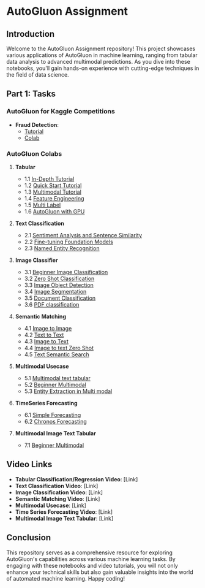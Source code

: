 # AutoGluon Assignment

## Introduction
Welcome to the AutoGluon Assignment repository! This project showcases various applications of AutoGluon in machine learning, ranging from tabular data analysis to advanced multimodal predictions. As you dive into these notebooks, you'll gain hands-on experience with cutting-edge techniques in the field of data science.

## Part 1: Tasks
### AutoGluon for Kaggle Competitions
- **Fraud Detection**: 
  - [Tutorial](https://auto.gluon.ai/stable/tutorials/tabular/advanced/tabular-kaggle.html)
  - [Colab](https://colab.research.google.com/github/autogluon/autogluon/blob/stable/docs/tutorials/tabular/advanced/tabular-kaggle.ipynb)

### AutoGluon Colabs
1. **Tabular**
   - 1.1 [In-Depth Tutorial](https://github.com/syedanida/autogluon/blob/main/colabs/tabular/tabular_classification_Indepth.ipynb)
   - 1.2 [Quick Start Tutorial](https://github.com/syedanida/autogluon/blob/main/colabs/tabular/tabular_classification_QuickStart.ipynb)
   - 1.3 [Multimodal Tutorial](https://github.com/syedanida/autogluon/blob/main/colabs/tabular/multimodal_tabular.ipynb)
   - 1.4 [Feature Engineering](https://github.com/syedanida/autogluon/blob/main/colabs/tabular/automatic_feature_engineering.ipynb)
   - 1.5 [Multi Label](https://github.com/syedanida/autogluon/blob/main/colabs/tabular/multilabel_tabular.ipynb)
   - 1.6 [AutoGluon with GPU](https://github.com/syedanida/autogluon/blob/main/colabs/tabular/gpu_tabular.ipynb)

2. **Text Classification**
   - 2.1 [Sentiment Analysis and Sentence Similarity](https://github.com/syedanida/autogluon/blob/main/colabs/text/beginner_text.ipynb)
   - 2.2 [Fine-tuning Foundation Models](https://github.com/syedanida/autogluon/blob/main/colabs/text/multilingual_text.ipynb)
   - 2.3 [Named Entity Recognition](https://github.com/syedanida/autogluon/blob/main/colabs/text/ner.ipynb)

3. **Image Classifier**
   - 3.1 [Beginner Image Classification](https://github.com/syedanida/autogluon/blob/main/colabs/image/beginner_image.ipynb)
   - 3.2 [Zero Shot Classification](https://github.com/syedanida/autogluon/blob/main/colabs/image/clip_zeroshot.ipynb)
   - 3.3 [Image Object Detection](https://github.com/syedanida/autogluon/blob/main/colabs/image/quick_start_coco.ipynb)
   - 3.4 [Image Segmentation](https://github.com/syedanida/autogluon/blob/main/colabs/image/beginner_semantic_seg.ipynb)
   - 3.5 [Document Classification](https://github.com/syedanida/autogluon/blob/main/colabs/image/document_classification.ipynb)
   - 3.6 [PDF classification](https://github.com/syedanida/autogluon/blob/main/colabs/image/pdf_classification.ipynb)
  
4. **Semantic Matching**
   - 4.1 [Image to Image](https://github.com/syedanida/autogluon/blob/main/colabs/semantic_matching/image2image_matching.ipynb)
   - 4.2 [Text to Text](https://github.com/syedanida/autogluon/blob/main/colabs/semantic_matching/text2text_matching.ipynb)
   - 4.3 [Image to Text](https://github.com/syedanida/autogluon/blob/main/colabs/semantic_matching/image_text_matching.ipynb)
   - 4.4 [Image to text Zero Shot](https://github.com/syedanida/autogluon/blob/main/colabs/semantic_matching/zero_shot_img_txt_matching.ipynb)
   - 4.5 [Text Semantic Search](https://github.com/syedanida/autogluon/blob/main/colabs/semantic_matching/text_semantic_search.ipynb)
     
5. **Multimodal Usecase**
   - 5.1 [Multimodal text tabular](https://github.com/syedanida/autogluon/blob/main/colabs/multimodal/multimodal_text_tabular.ipynb)
   - 5.2 [Beginner Multimodal](https://github.com/syedanida/autogluon/blob/main/colabs/multimodal/image_text_tabular_QuickStart.ipynb)
   - 5.3 [Entity Extraction in Multi modal](https://github.com/syedanida/autogluon/blob/main/colabs/multimodal/extraction_TextImage.ipynb)
     
6. **TimeSeries Forecasting** 
   - 6.1 [Simple Forecasting](https://github.com/syedanida/autogluon/blob/main/colabs/time_series/forecasting_indepth.ipynb)
   - 6.2 [Chronos Forecasting](https://github.com/syedanida/autogluon/blob/main/colabs/time_series/forecasting_chronos.ipynb)
     
7. **Multimodal Image Text Tabular**
   - 7.1 [Beginner Multimodal](https://github.com/syedanida/autogluon/blob/main/colabs/multi_modal_image_text_tabular/image_text_tabular_QuickStart.ipynb)

## Video Links
- **Tabular Classification/Regression Video**: [Link]
- **Text Classification Video**: [Link]
- **Image Classification Video**: [Link]
- **Semantic Matching Video**: [Link]
- **Multimodal Usecase**: [Link]
- **Time Series Forecasting Video**: [Link]
- **Multimodal Image Text Tabular**: [Link]

## Conclusion
This repository serves as a comprehensive resource for exploring AutoGluon's capabilities across various machine learning tasks. By engaging with these notebooks and video tutorials, you will not only enhance your technical skills but also gain valuable insights into the world of automated machine learning. Happy coding!
